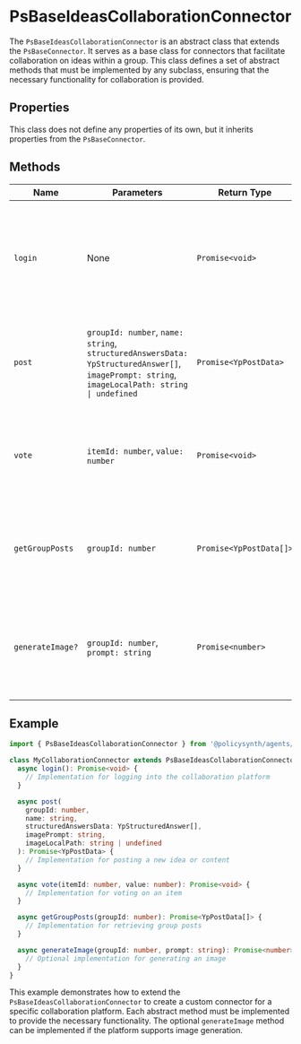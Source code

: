# PsBaseIdeasCollaborationConnector

The `PsBaseIdeasCollaborationConnector` is an abstract class that extends the `PsBaseConnector`. It serves as a base class for connectors that facilitate collaboration on ideas within a group. This class defines a set of abstract methods that must be implemented by any subclass, ensuring that the necessary functionality for collaboration is provided.

## Properties

This class does not define any properties of its own, but it inherits properties from the `PsBaseConnector`.

## Methods

| Name             | Parameters                                                                                          | Return Type       | Description                                                                                   |
|------------------|-----------------------------------------------------------------------------------------------------|-------------------|-----------------------------------------------------------------------------------------------|
| `login`          | None                                                                                                | `Promise<void>`   | Abstract method that must be implemented to handle the login process for the collaboration platform. |
| `post`           | `groupId: number`, `name: string`, `structuredAnswersData: YpStructuredAnswer[]`, `imagePrompt: string`, `imageLocalPath: string \| undefined` | `Promise<YpPostData>` | Abstract method that must be implemented to post a new idea or content to a group.            |
| `vote`           | `itemId: number`, `value: number`                                                                   | `Promise<void>`   | Abstract method that must be implemented to handle voting on a specific item.                |
| `getGroupPosts`  | `groupId: number`                                                                                   | `Promise<YpPostData[]>` | Abstract method that must be implemented to retrieve posts from a specific group.            |
| `generateImage?` | `groupId: number`, `prompt: string`                                                                 | `Promise<number>` | Optional method for generating an image based on a prompt. Throws an error if not supported. |

## Example

```typescript
import { PsBaseIdeasCollaborationConnector } from '@policysynth/agents/connectors/base/baseIdeasCollaborationConnector.js';

class MyCollaborationConnector extends PsBaseIdeasCollaborationConnector {
  async login(): Promise<void> {
    // Implementation for logging into the collaboration platform
  }

  async post(
    groupId: number,
    name: string,
    structuredAnswersData: YpStructuredAnswer[],
    imagePrompt: string,
    imageLocalPath: string | undefined
  ): Promise<YpPostData> {
    // Implementation for posting a new idea or content
  }

  async vote(itemId: number, value: number): Promise<void> {
    // Implementation for voting on an item
  }

  async getGroupPosts(groupId: number): Promise<YpPostData[]> {
    // Implementation for retrieving group posts
  }

  async generateImage(groupId: number, prompt: string): Promise<number> {
    // Optional implementation for generating an image
  }
}
```

This example demonstrates how to extend the `PsBaseIdeasCollaborationConnector` to create a custom connector for a specific collaboration platform. Each abstract method must be implemented to provide the necessary functionality. The optional `generateImage` method can be implemented if the platform supports image generation.